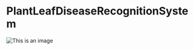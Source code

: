 # PlantLeafDiseaseRecognitionSystem
![This is an image](https://myoctocat.com/assets/images/base-octocat.svg)